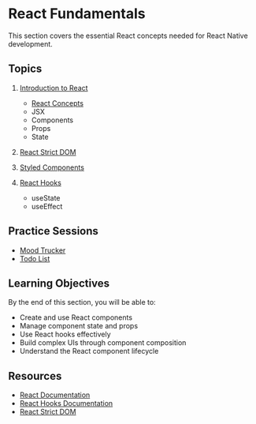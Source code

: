 # React Fundamentals

This section covers the essential React concepts needed for React Native development.

## Topics

1. [Introduction to React](./01-introduction-to-react.md)
   - [React Concepts](./02-react-concepts.md)
   - JSX
   - Components
   - Props
   - State

3. [React Strict DOM](./03.react_strict_dom.md)

4. [Styled Components](./04-styled-components.md)

5. [React Hooks](./05-react-hooks.md)
   - useState
   - useEffect

## Practice Sessions

- [Mood Trucker](./practice-session//01_mood_tracker.md)
- [Todo List](./practice-session/03_todo_list.md)

## Learning Objectives

By the end of this section, you will be able to:
- Create and use React components
- Manage component state and props
- Use React hooks effectively
- Build complex UIs through component composition
- Understand the React component lifecycle

## Resources

- [React Documentation](https://reactjs.org/docs/getting-started.html)
- [React Hooks Documentation](https://reactjs.org/docs/hooks-intro.html)
- [React Strict DOM](https://facebook.github.io/react-strict-dom/)
